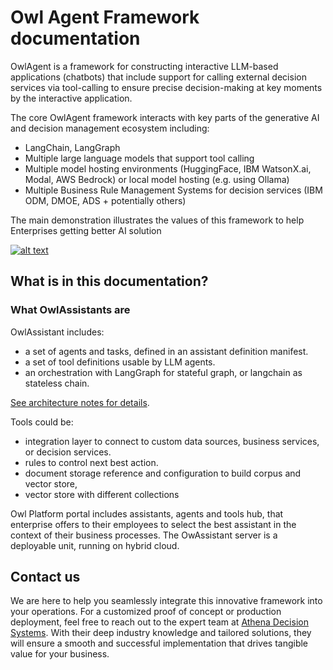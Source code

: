 # Owl Agent Framework documentation

OwlAgent is a framework for constructing interactive LLM-based applications (chatbots) that include support for calling external decision services via tool-calling to ensure precise decision-making at key moments by the interactive application.

The core OwlAgent framework interacts with key parts of the generative AI and decision management ecosystem including:

* LangChain, LangGraph
* Multiple large language models that support tool calling
* Multiple model hosting environments (HuggingFace, IBM WatsonX.ai, Modal, AWS Bedrock) or local model hosting (e.g. using Ollama)
* Multiple Business Rule Management Systems for decision services (IBM ODM, DMOE, ADS + potentially others)

The main demonstration illustrates the values of this framework to help Enterprises getting better AI solution


[![alt text](https://img.youtube.com/vi/fGEU_obHM5M/0.jpg)](https://www.youtube.com/watch?v=fGEU_obHM5M)

## What is in this documentation?

### What OwlAssistants are

OwlAssistant includes: 

* a set of agents and tasks, defined in an assistant definition manifest.
* a set of tool definitions usable by LLM agents.
* an orchestration with LangGraph for stateful graph, or langchain as stateless chain.

[See architecture notes for details](arch.md).


Tools could be:

* integration layer to connect to custom data sources, business services, or decision services.
* rules to control next best action.
* document storage reference and configuration to build corpus and vector store, 
* vector store with different collections

Owl Platform portal includes assistants, agents and tools hub, that enterprise offers to their employees to select the best assistant in the context of their business processes. The OwAssistant server is a deployable unit, running on hybrid cloud.

## Contact us

We are here to help you seamlessly integrate this innovative framework into your operations. For a customized proof of concept or production deployment, feel free to reach out to the expert team at [Athena Decision Systems](https://athenadecisions.com/contact-us). With their deep industry knowledge and tailored solutions, they will ensure a smooth and successful implementation that drives tangible value for your business.
